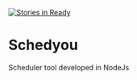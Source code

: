 [![Stories in Ready](https://badge.waffle.io/Vinidel/schedyou.png?label=ready&title=Ready)](https://waffle.io/Vinidel/schedyou)
# Schedyou
Scheduler tool developed in NodeJs
